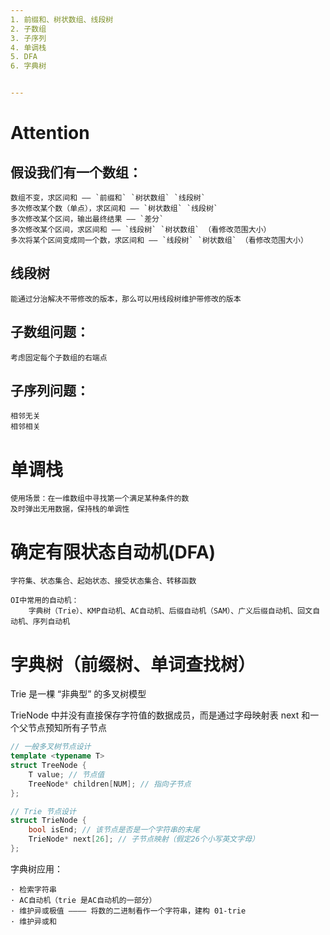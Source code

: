```yaml
---
1. 前缀和、树状数组、线段树
2. 子数组
3. 子序列
4. 单调栈
5. DFA
6. 字典树


---
```


# Attention

## 假设我们有一个数组：

    数组不变，求区间和 —— `前缀和` `树状数组` `线段树`
    多次修改某个数（单点），求区间和 —— `树状数组` `线段树`
    多次修改某个区间，输出最终结果 —— `差分`
    多次修改某个区间，求区间和 —— `线段树` `树状数组` （看修改范围大小）
    多次将某个区间变成同一个数，求区间和 —— `线段树` `树状数组` （看修改范围大小）

## 线段树

    能通过分治解决不带修改的版本，那么可以用线段树维护带修改的版本

## 子数组问题：

    考虑固定每个子数组的右端点

## 子序列问题：

    相邻无关
    相邻相关

# 单调栈
    使用场景：在一维数组中寻找第一个满足某种条件的数
    及时弹出无用数据，保持栈的单调性


# 确定有限状态自动机(DFA)
    字符集、状态集合、起始状态、接受状态集合、转移函数

    OI中常用的自动机：
        字典树（Trie）、KMP自动机、AC自动机、后缀自动机（SAM）、广义后缀自动机、回文自动机、序列自动机


# 字典树（前缀树、单词查找树）

Trie 是一棵 “非典型” 的多叉树模型

TrieNode 中并没有直接保存字符值的数据成员，而是通过字母映射表 next 和一个父节点预知所有子节点

```cpp
// 一般多叉树节点设计
template <typename T>
struct TreeNode {
    T value; // 节点值
    TreeNode* children[NUM]; // 指向子节点
};

// Trie 节点设计
struct TrieNode {
    bool isEnd; // 该节点是否是一个字符串的末尾
    TrieNode* next[26]; // 子节点映射（假定26个小写英文字母）
};
```

字典树应用：

    · 检索字符串
    · AC自动机（trie 是AC自动机的一部分）
    · 维护异或极值 ———— 将数的二进制看作一个字符串，建构 01-trie
    · 维护异或和